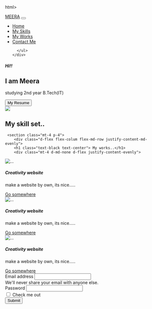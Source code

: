 html>

<head>
	<meta charset="utf-8">
	<meta name="viewport" content="width=device-width">
	<title>repl.it</title>
	<link href="https://cdn.jsdelivr.net/npm/bootstrap@5.0.1/dist/css/bootstrap.min.css" rel="stylesheet" integrity="sha384-+0n0xVW2eSR5OomGNYDnhzAbDsOXxcvSN1TPprVMTNDbiYZCxYbOOl7+AMvyTG2x"
	 crossorigin="anonymous">
	<link rel="stylesheet" href="https://pro.fontawesome.com/releases/v5.10.0/css/all.css" integrity="sha384-AYmEC3Yw5cVb3ZcuHtOA93w35dYTsvhLPVnYs9eStHfGJvOvKxVfELGroGkvsg+p"
	 crossorigin="anonymous" />
</head>

<body>
	<nav class="navbar navbar-expand-lg navbar-light bg-info">
		<div class="container-fluid">
			<a class="navbar-brand" href="#hero">MEERA</a>
			<button class="navbar-toggler" type="button" data-bs-toggle="collapse" data-bs-target="#navbarSupportedContent" aria-controls="navbarSupportedContent" aria-expanded="false" aria-label="Toggle navigation">
      <span class="navbar-toggler-icon"></span>
    </button>
    <div class="collapse navbar-collapse" id="navbarSupportedContent">
      <ul class="navbar-nav me-auto mb-2 mb-lg-0">
        <li class="nav-item">
          <a class="nav-link active" aria-current="page" href="#">Home</a>
        </li>
         <li class="nav-item">
          <a class="nav-link" href="#">My Skills</a>
        </li>
        <li class="nav-item">
          <a class="nav-link" href="#">My Works</a>
        </li>
         <li class="nav-item">
          <a class="nav-link" href="#">Contact Me</a>
        </li>
        
      </ul>
    </div>
  </div>
</nav>
<main class="container mt-3">
  <section id="hero" class="d-flex justify-content-sm-center justify-content-md-evenly align-items-center flex-column-reverse gap-3 flex-md-row">
    <!-- hero -->
    <div class="d-flex justify-content-sm-center align-items-center flex-column 
     justify-content-md-start align-items-md-start">
      <h5> Hi!!</h5>
      <h1> I am Meera </h1>
      <p>studying 2nd year B.Tech(IT)</p>
      <button class="btn btn-primary btn-sm">My Resume</button>
      </div>
      <div class=" d-md-none w=50 w=50">
        <img
         src="https://i.pinimg.com/564x/02/4c/f3/024cf3f2261ac013a23dd81145d31760.jpg"
          class="w-100 h-100 rounded-circle">
        </div>
    </section>
     <section class="mt-4 p-4 rounded">
 <h1 class="text-black text-center"> My skill set..</h1>
 <div class="mt-4 d-md-none d-flex justify-content-evenly">
  <i class="fab fa-html5 fa-3x"></i>
   <i class="fab fa-css3-alt fa-3x"></i>
   <i class="fab fa-bootstrap fa-3x"></i>
</div> 
   </section>

     <section class="mt-4 p-4">  
        <div class="d-flex flex-colum flex-md-row justify-content-md-evenly">
        <h1 class="text-black text-center"> My works..</h1>
        <div class="mt-4 d-md-none d-flex justify-content-evenly">
<div class="card" style="width: 18rem;">
  <img src="https://encrypted-tbn0.gstatic.com/images?q=tbn:ANd9GcQ4WFg0UV4W0x0kxak2OTrdQ1H-Sm_v0FHBpA&usqp=CAU" class="card-img-top" alt="...">
  <div class="card-body">
    <h5 class="card-title">Creativity website</h5>
    <p class="card-text">make a website by own, its nice.....</p>
    <a href="#" class="btn btn-primary">Go somewhere</a>
  </div>
</div>
<div class="card" style="width: 18rem;">
  <img src="https://encrypted-tbn0.gstatic.com/images?q=tbn:ANd9GcQ4WFg0UV4W0x0kxak2OTrdQ1H-Sm_v0FHBpA&usqp=CAU" class="card-img-top" alt="...">
  <div class="card-body">
    <h5 class="card-title">Creativity website</h5>
    <p class="card-text">make a website by own, its nice.....</p>
    <a href="#" class="btn btn-primary">Go somewhere</a>
  </div>
</div>
<div class="card" style="width: 18rem;">
  <img src="https://encrypted-tbn0.gstatic.com/images?q=tbn:ANd9GcQ4WFg0UV4W0x0kxak2OTrdQ1H-Sm_v0FHBpA&usqp=CAU" class="card-img-top" alt="...">
  <div class="card-body">
    <h5 class="card-title">Creativity website</h5>
    <p class="card-text">make a website by own, its nice.....</p>
    <a href="#" class="btn btn-primary">Go somewhere</a>
  </div>
</div>
</div>
</div>
    </section>
    <section>
      <form>
  <div class="mb-3">
    <label for="exampleInputEmail1" class="form-label">Email address</label>
    <input type="email" class="form-control" id="exampleInputEmail1" aria-describedby="emailHelp">
    <div id="emailHelp" class="form-text">We'll never share your email with anyone else.</div>
  </div>
  <div class="mb-3">
    <label for="exampleInputPassword1" class="form-label">Password</label>
    <input type="password" class="form-control" id="exampleInputPassword1">
  </div>
  <div class="mb-3 form-check">
    <input type="checkbox" class="form-check-input" id="exampleCheck1">
    <label class="form-check-label" for="exampleCheck1">Check me out</label>
  </div>
  <button type="submit" class="btn btn-primary">Submit</button>
</form>
      </section>
</main>
   <script src="https://cdn.jsdelivr.net/npm/bootstrap@5.0.1/dist/js/bootstrap.bundle.min.js" integrity="sha384-gtEjrD/SeCtmISkJkNUaaKMoLD0//ElJ19smozuHV6z3Iehds+3Ulb9Bn9Plx0x4" crossorigin="anonymous"></script> 
  </body>
</html>
